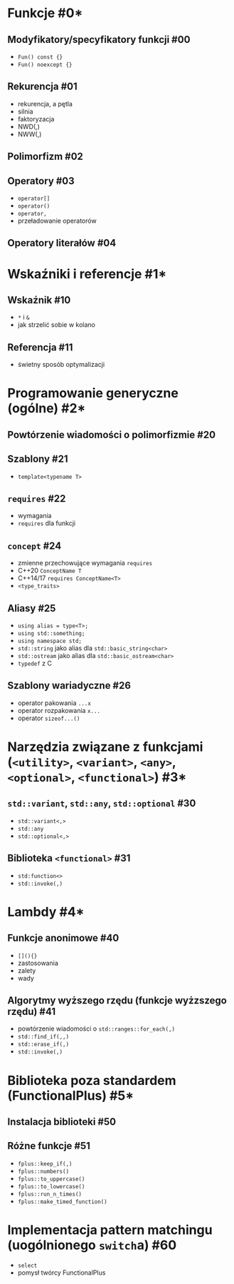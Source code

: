 # Funkcje #0*
## Modyfikatory/specyfikatory funkcji #00
- `Fun() const {}`
- `Fun() noexcept {}`
## Rekurencja #01
- rekurencja, a pętla
- silnia
- faktoryzacja
- NWD(,)
- NWW(,)
## Polimorfizm #02
## Operatory #03
- `operator[]`
- `operator()`
- `operator,`
- przeładowanie operatorów
## Operatory literałów #04
# Wskaźniki i referencje #1*
## Wskaźnik #10
- `*` i `&`
- jak strzelić sobie w kolano
## Referencja #11
- świetny sposób optymalizacji
# Programowanie generyczne (ogólne) #2*
## Powtórzenie wiadomości o polimorfizmie #20
## Szablony #21
- `template<typename T>`
## `requires` #22
- wymagania
- `requires` dla funkcji
## `concept` #24
- zmienne przechowujące wymagania `requires`
- C++20 `ConceptName T`
- C++14/17 `requires ConceptName<T>`
- `<type_traits>`
## Aliasy #25
- `using alias = type<T>;`
- `using std::something;`
- `using namespace std;`
- `std::string` jako alias dla `std::basic_string<char>`
- `std::ostream` jako alias dla `std::basic_ostream<char>`
- `typedef` z C
## Szablony wariadyczne #26
- operator pakowania `...x`
- operator rozpakowania `x...`
- operator `sizeof...()`
# Narzędzia związane z funkcjami (`<utility>`, `<variant>`, `<any>`, `<optional>`, `<functional>`) #3*
## `std::variant`, `std::any`, `std::optional` #30
- `std::variant<,>`
- `std::any`
- `std::optional<,>`
## Biblioteka `<functional>` #31
- `std:function<>`
- `std::invoke(,)`
# Lambdy #4*
## Funkcje anonimowe #40
- `[](){}`
- zastosowania
- zalety
- wady
## Algorytmy wyższego rzędu (funkcje wyżzszego rzędu) #41
- powtórzenie wiadomości o `std::ranges::for_each(,)`
- `std::find_if(,,)`
- `std::erase_if(,)`
- `std::invoke(,)`
# Biblioteka poza standardem (FunctionalPlus) #5*
## Instalacja biblioteki #50
## Różne funkcje #51
- `fplus::keep_if(,)`
- `fplus::numbers()`
- `fplus::to_uppercase()`
- `fplus::to_lowercase()`
- `fplus::run_n_times()`
- `fplus::make_timed_function()`
# Implementacja pattern matchingu (uogólnionego `switch`a) #60
- `select`
- pomysł twórcy FunctionalPlus